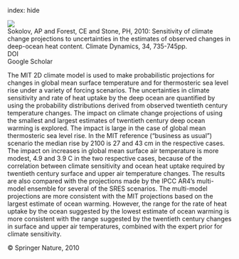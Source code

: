 index: hide

<div class="Citation">
    <div class="Citation-thumb CitationThumb-linked"  data-href="https://doi.org/10.1007/s00382-009-0556-1">
      <img src="https://static.claimspace.cloud/climate-study-static/refs/thumbs/10/Sokolov_et_al_2010-thumb.png" />
    </div>

  <div class="Citation-body">
    <div class="Citation-text">Sokolov, AP and Forest, CE and Stone, PH, 2010: Sensitivity of climate change projections to uncertainties in the estimates of observed changes in deep-ocean heat content. <span class="Article-journal">Climate Dynamics, </span><span class="Article-volume">34, </span>735-745pp.</div>
    <div class="Citation-links">
      <div class="CitationLink" data-href="https://doi.org/10.1007/s00382-009-0556-1">
        <div class="CitationLink-icon CitationLink-Doi"></div>
        <div class="CitationLink-text">DOI</div>
      </div>
      <div class="CitationLink" data-href="https://scholar.google.com/scholar?q=10.1007/s00382-009-0556-1">
        <div class="CitationLink-icon CitationLink-Scholar"></div>
        <div class="CitationLink-text">Google Scholar</div>
      </div>
    </div>
  </div>
</div>

The MIT 2D climate model is used to make probabilistic projections for changes in global mean surface temperature and for thermosteric sea level rise under a variety of forcing scenarios. The uncertainties in climate sensitivity and rate of heat uptake by the deep ocean are quantified by using the probability distributions derived from observed twentieth century temperature changes. The impact on climate change projections of using the smallest and largest estimates of twentieth century deep ocean warming is explored. The impact is large in the case of global mean thermosteric sea level rise. In the MIT reference (“business as usual”) scenario the median rise by 2100 is 27 and 43 cm in the respective cases. The impact on increases in global mean surface air temperature is more modest, 4.9 and 3.9 C in the two respective cases, because of the correlation between climate sensitivity and ocean heat uptake required by twentieth century surface and upper air temperature changes. The results are also compared with the projections made by the IPCC AR4’s multi-model ensemble for several of the SRES scenarios. The multi-model projections are more consistent with the MIT projections based on the largest estimate of ocean warming. However, the range for the rate of heat uptake by the ocean suggested by the lowest estimate of ocean warming is more consistent with the range suggested by the twentieth century changes in surface and upper air temperatures, combined with the expert prior for climate sensitivity.

<div class="Citation-copy">
&copy; Springer Nature, 2010
</div>